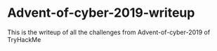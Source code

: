 # Advent-of-cyber-2019-writeup
This is the writeup of all the challenges from Advent-of-cyber-2019 of TryHackMe
